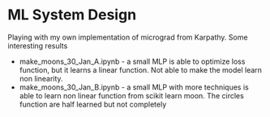 # ML System Design

Playing with my own implementation of micrograd from Karpathy. Some interesting results

- make_moons_30_Jan_A.ipynb - a small MLP is able to optimize loss function, but it learns a linear function. Not able to make the model learn non linearity.
- make_moons_30_Jan_B.ipynb - a small MLP with more techniques is able to learn non linear function from scikit learn moon. The circles function are half learned but not completely 
